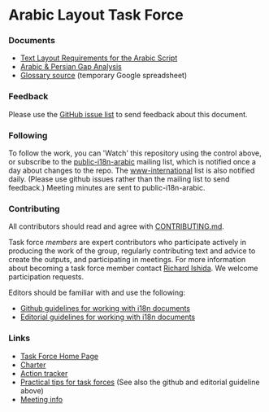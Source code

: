 # Arabic Layout Task Force

### Documents
- [Text Layout Requirements for the Arabic Script](https://w3c.github.io/alreq/)
- [Arabic & Persian Gap Analysis](https://w3c.github.io/alreq/gap-analysis/)
- [Glossary source](https://docs.google.com/spreadsheets/d/1nSxYKQm_mKroCmxU4fyJ-g70Eo1_mF89yHZg8YNOuzc/edit#gid=0) (temporary Google spreadsheet)

### Feedback
Please use the [GitHub issue list](https://github.com/w3c/alreq/issues) to send feedback about this document.

### Following
To follow the work, you can 'Watch' this repository using the control above, or subscribe to the [public-i18n-arabic](https://lists.w3.org/Archives/Public/public-i18n-arabic/) mailing list, which is notified once a day about changes to the repo. The [www-international](https://lists.w3.org/Archives/Public/www-international/) list is also notified daily. (Please use github issues rather than the mailing list to send feedback.) Meeting minutes are sent to public-i18n-arabic.

### Contributing

All contributors should read and agree with [CONTRIBUTING.md](CONTRIBUTING.md).

Task force _members_ are expert contributors who participate actively in producing the work of the group, regularly contributing text and advice to create the outputs, and participating in meetings. For more information about becoming a task force member contact [Richard Ishida](mailto:ishida@w3.org). We welcome participation requests.

Editors should be familiar with and use the following:

- [Github guidelines for working with i18n documents](http://w3c.github.io/i18n-activity/guidelines/github)
- [Editorial guidelines for working with i18n documents](http://w3c.github.io/i18n-activity/guidelines/editing)

### Links
- [Task Force Home Page](https://w3c.github.io/alreq/homepage/)
- [Charter](http://w3c.github.io/alreq/charter/)
- [Action tracker](https://www.w3.org/International/groups/arabic-layout/track/actions/open)
- [Practical tips for task forces](https://w3c.github.io/i18n-activity/guidelines/process.html) (See also the github and editorial guideline above)
- [Meeting info](https://www.w3.org/2017/07/alreq-meeting-info.html)
